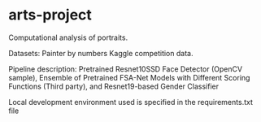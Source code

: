 # arts-project

Computational analysis of portraits.

Datasets: Painter by numbers Kaggle competition data.

Pipeline description: Pretrained Resnet10SSD Face Detector (OpenCV sample), Ensemble of Pretrained FSA-Net Models with Different Scoring Functions (Third party), and Resnet19-based Gender Classifier

Local development environment used is specified in the requirements.txt file

